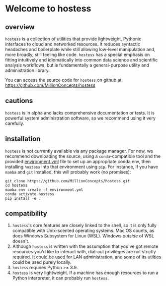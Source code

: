 # Welcome to hostess

## overview

`hostess` is a collection of utilities that provide lightweight, Pythonic
interfaces to cloud and networked resources. It reduces syntactic headaches
and boilerplate while still allowing low-level manipulation and, more broadly,
still feeling like code. `hostess` has a special emphasis on fitting intuitively
and idiomatically into common data science and scientific analysis workflows, but
is fundamentally a general-purpose utility and administration library.

You can access the source code for `hostess` on github at: https://github.com/MillionConcepts/hostess

## cautions

`hostess` is in alpha and lacks comprehensive documentation or tests. It is 
powerful system administration software, so we recommend using it very 
carefully.

## installation

`hostess` is not currently available via any package manager. 
For now, we recommend downloading the source, using a `conda`-compatible tool 
and the provided [environment.yml](https://github.com/MillionConcepts/hostess/blob/main/environment.yml) file to set up an 
appropriate conda env, then installing `hostess` into that environment using 
`pip`. For instance, if you have `mamba` and `git` installed, this will 
probably work (no promises):
```
git clone https://github.com/MillionConcepts/hostess.git
cd hostess
mamba env create -f environment.yml
conda activate hostess
pip install -e .
```

## compatibility
1. `hostess`'s core features are closely linked to the shell, so it is 
only fully compatible with Unix-scented operating systems. Mac OS counts, 
as does Windows Subsystem for Linux (WSL). Windows *outside* of WSL doesn't.
2. Although `hostess` is written with the assumption that you've got remote 
resources you'd like to interact with, dial-out privileges are not strictly 
required. It could be used for LAN administration, and some of its utilties 
could be used purely locally.
3. `hostess` requires Python >= 3.9.
4. `hostess` is very lightweight. If a machine has enough 
resources to run a Python interpreter, it can probably run `hostess`.  
